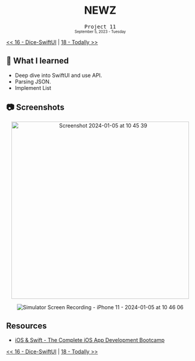 <div align = center>
  <h1>NEWZ</h1>
  <samp>Project 11</samp>
  <br>
  <sub>
  <small>September 5, 2023 - Tuesday</small>
  </sub>
</div>

[<< 16 - Dice-SwiftUI](../16%20-%20Dice-SwiftUI) | [18 - Todally >>](../18%20-%20Todally)

## 📝 What I learned

- Deep dive into SwiftUI and use API.
- Parsing JSON.
- Implement List

## 📷 Screenshots

<div align = center>
  <img width="476" alt="Screenshot 2024-01-05 at 10 45 39" src="https://github.com/ItsLuciferBC/Swift-Bootcamp/assets/83160142/b424c1ad-d58a-400f-bc6e-9f4ed0e5068f">

  ![Simulator Screen Recording - iPhone 11 - 2024-01-05 at 10 46 06](https://github.com/ItsLuciferBC/Swift-Bootcamp/assets/83160142/34b9c72d-039b-4eac-9d73-0ca4920120e2)

</div>

## Resources

- [iOS & Swift - The Complete iOS App Development Bootcamp](https://www.udemy.com/course/ios-13-app-development-bootcamp/learn/lecture/16813258#overview)

[<< 16 - Dice-SwiftUI](../16%20-%20Dice-SwiftUI) | [18 - Todally >>](../18%20-%20Todally)

